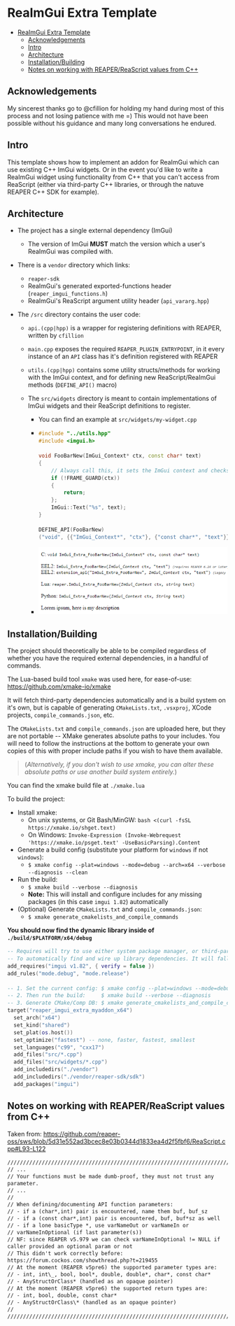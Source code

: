 # ReaImGui Extra Template

- [ReaImGui Extra Template](#reaimgui-extra-template)
  - [Acknowledgements](#acknowledgements)
  - [Intro](#intro)
  - [Architecture](#architecture)
  - [Installation/Building](#installationbuilding)
  - [Notes on working with REAPER/ReaScript values from C++](#notes-on-working-with-reaperreascript-values-from-c)

## Acknowledgements

My sincerest thanks go to @cfillion for holding my hand during most of this process and not losing patience with me =)
This would not have been possible without his guidance and many long conversations he endured.

## Intro

This template shows how to implement an addon for ReaImGui which can use existing C++ ImGui widgets.
Or in the event you'd like to write a ReaImGui widget using functionality from C++ that you can't access from ReaScript (either via third-party C++ libraries, or through the natuve REAPER C++ SDK for example).

## Architecture

- The project has a single external dependency (ImGui)
  - The version of ImGui **MUST** match the version which a user's ReaImGui was compiled with.
- There is a `vendor` directory which links:
  - `reaper-sdk`
  - ReaImGui's generated exported-functions header (`reaper_imgui_functions.h`)
  - ReaImGui's ReaScript argument utility header (`api_vararg.hpp`)
- The `/src` directory contains the user code:

  - `api.(cpp|hpp)` is a wrapper for registering definitions with REAPER, written by `cfillion`
  - `main.cpp` exposes the required `REAPER_PLUGIN_ENTRYPOINT`, in it every instance of an `API` class has it's definition registered with REAPER
  - `utils.(cpp|hpp)` contains some utility structs/methods for working with the ImGui context, and for defining new ReaScript/ReaImGui methods (`DEFINE_API()` macro)
  - The `src/widgets` directory is meant to contain implementations of ImGui widgets and their ReaScript definitions to register.

    - You can find an example at `src/widgets/my-widget.cpp`
    - ```cpp
      #include "../utils.hpp"
      #include <imgui.h>

      void FooBarNew(ImGui_Context* ctx, const char* text)
      {
          // Always call this, it sets the ImGui context and checks other things
          if (!FRAME_GUARD(ctx))
          {
              return;
          };
          ImGui::Text("%s", text);
      }

      DEFINE_API(FooBarNew)
      ("void", {{"ImGui_Context*", "ctx"}, {"const char*", "text"}}, "Lorem ipsum, here is my description");
      ```

    - ![ReaScript Definition](./imgui-extra-foobarnew.png)

## Installation/Building

The project should theoretically be able to be compiled regardless of whether you have the required external dependencies, in a handful of commands.

The Lua-based build tool `xmake` was used here, for ease-of-use: https://github.com/xmake-io/xmake

It will fetch third-party dependencies automatically and is a build system on it's own, but is capable of generating `CMakeLists.txt`, `.vsxproj`, XCode projects, `compile_commands.json`, etc.

The `CMakeLists.txt` and `compile_commands.json` are uploaded here, but they are not portable -- XMake generates absolute paths to your includes. You will need to follow the instructions at the bottom to generate your own copies of this with proper include paths if you wish to have them available.

> (_Alternatively, if you don't wish to use xmake, you can alter these absolute paths or use another build system entirely._)

You can find the xmake build file at `./xmake.lua`

To build the project:

- Install xmake:
  - On unix systems, or Git Bash/MinGW: `bash <(curl -fsSL https://xmake.io/shget.text)`
  - On Windows: `Invoke-Expression (Invoke-Webrequest 'https://xmake.io/psget.text' -UseBasicParsing).Content`
- Generate a build config (substitute your platform for `windows` if not `windows`):
  - `$ xmake config --plat=windows --mode=debug --arch=x64 --verbose --diagnosis --clean`
- Run the build:
  - `$ xmake build --verbose --diagnosis`
  - **Note:** This will install and configure includes for any missing packages (in this case `imgui 1.82`) automatically
- (Optional) Generate `CMakeLists.txt` and `compile_commands.json`:
  - `$ xmake generate_cmakelists_and_compile_commands`

**You should now find the dynamic library inside of `./build/$PLATFORM/x64/debug`**

```lua
-- Requires will try to use either system package manager, or third-party package manages (vcpkg, Conan, etc)
-- To automatically find and wire up library dependencies. It will fall back to git .tar.gz releases if none found.
add_requires("imgui v1.82", { verify = false })
add_rules("mode.debug", "mode.release")

-- 1. Set the current config: $ xmake config --plat=windows --mode=debug --arch=x64 --verbose --diagnosis --clean
-- 2. Then run the build:     $ xmake build --verbose --diagnosis
-- 3. Generate CMake/Comp DB: $ xmake generate_cmakelists_and_compile_commands
target("reaper_imgui_extra_myaddon_x64")
  set_arch("x64")
  set_kind("shared")
  set_plat(os.host())
  set_optimize("fastest") -- none, faster, fastest, smallest
  set_languages("c99", "cxx17")
  add_files("src/*.cpp")
  add_files("src/widgets/*.cpp")
  add_includedirs("./vendor")
  add_includedirs("./vendor/reaper-sdk/sdk")
  add_packages("imgui")
```

## Notes on working with REAPER/ReaScript values from C++

Taken from: https://github.com/reaper-oss/sws/blob/5d31e552ad3bcec8e03b0344d1833ea4d2f5fbf6/ReaScript.cpp#L93-L122

```
///////////////////////////////////////////////////////////////////////////////
// ...
// Your functions must be made dumb-proof, they must not trust any parameter.
// ...
//
// When defining/documenting API function parameters:
// - if a (char*,int) pair is encountered, name them buf, buf_sz
// - if a (const char*,int) pair is encountered, buf, buf*sz as well
// - if a lone basicType *, use varNameOut or varNameIn or
// varNameInOptional (if last parameter(s))
// NF: since REAPER v5.979 we can check varNameInOptional != NULL if caller provided an optional param or not
// This didn't work correctly before: https://forum.cockos.com/showthread.php?t=219455
// At the moment (REAPER v5pre6) the supported parameter types are:
// - int, int\_, bool, bool*, double, double*, char*, const char*
// - AnyStructOrClass* (handled as an opaque pointer)
// At the moment (REAPER v5pre6) the supported return types are:
// - int, bool, double, const char*
// - AnyStructOrClass\* (handled as an opaque pointer)
//
///////////////////////////////////////////////////////////////////////////////
```

